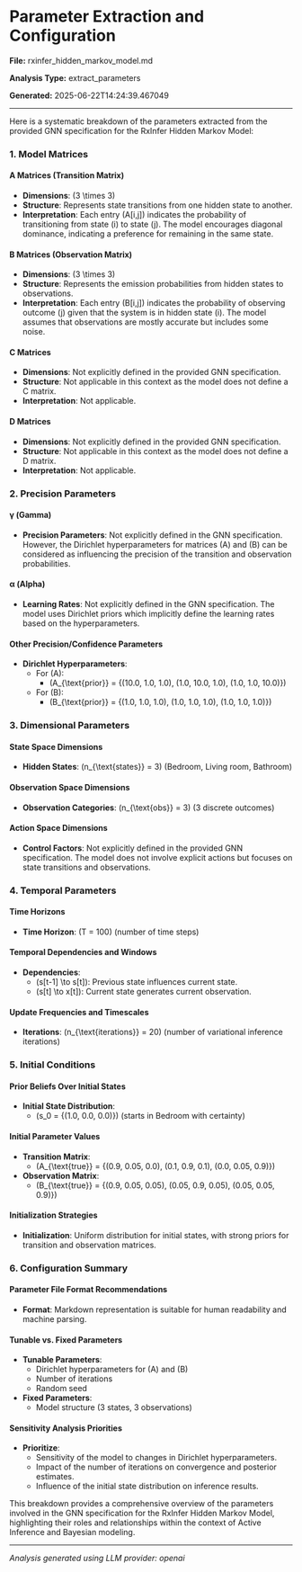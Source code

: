 # Parameter Extraction and Configuration

**File:** rxinfer_hidden_markov_model.md

**Analysis Type:** extract_parameters

**Generated:** 2025-06-22T14:24:39.467049

---

Here is a systematic breakdown of the parameters extracted from the provided GNN specification for the RxInfer Hidden Markov Model:

### 1. Model Matrices

#### A Matrices (Transition Matrix)
- **Dimensions**: \(3 \times 3\)
- **Structure**: Represents state transitions from one hidden state to another.
- **Interpretation**: Each entry \(A[i,j]\) indicates the probability of transitioning from state \(i\) to state \(j\). The model encourages diagonal dominance, indicating a preference for remaining in the same state.

#### B Matrices (Observation Matrix)
- **Dimensions**: \(3 \times 3\)
- **Structure**: Represents the emission probabilities from hidden states to observations.
- **Interpretation**: Each entry \(B[i,j]\) indicates the probability of observing outcome \(j\) given that the system is in hidden state \(i\). The model assumes that observations are mostly accurate but includes some noise.

#### C Matrices
- **Dimensions**: Not explicitly defined in the provided GNN specification.
- **Structure**: Not applicable in this context as the model does not define a C matrix.
- **Interpretation**: Not applicable.

#### D Matrices
- **Dimensions**: Not explicitly defined in the provided GNN specification.
- **Structure**: Not applicable in this context as the model does not define a D matrix.
- **Interpretation**: Not applicable.

### 2. Precision Parameters

#### γ (Gamma)
- **Precision Parameters**: Not explicitly defined in the GNN specification. However, the Dirichlet hyperparameters for matrices \(A\) and \(B\) can be considered as influencing the precision of the transition and observation probabilities.
  
#### α (Alpha)
- **Learning Rates**: Not explicitly defined in the GNN specification. The model uses Dirichlet priors which implicitly define the learning rates based on the hyperparameters.

#### Other Precision/Confidence Parameters
- **Dirichlet Hyperparameters**: 
  - For \(A\): 
    - \(A_{\text{prior}} = \{(10.0, 1.0, 1.0), (1.0, 10.0, 1.0), (1.0, 1.0, 10.0)\}\)
  - For \(B\): 
    - \(B_{\text{prior}} = \{(1.0, 1.0, 1.0), (1.0, 1.0, 1.0), (1.0, 1.0, 1.0)\}\)

### 3. Dimensional Parameters

#### State Space Dimensions
- **Hidden States**: \(n_{\text{states}} = 3\) (Bedroom, Living room, Bathroom)

#### Observation Space Dimensions
- **Observation Categories**: \(n_{\text{obs}} = 3\) (3 discrete outcomes)

#### Action Space Dimensions
- **Control Factors**: Not explicitly defined in the provided GNN specification. The model does not involve explicit actions but focuses on state transitions and observations.

### 4. Temporal Parameters

#### Time Horizons
- **Time Horizon**: \(T = 100\) (number of time steps)

#### Temporal Dependencies and Windows
- **Dependencies**: 
  - \(s[t-1] \to s[t]\): Previous state influences current state.
  - \(s[t] \to x[t]\): Current state generates current observation.

#### Update Frequencies and Timescales
- **Iterations**: \(n_{\text{iterations}} = 20\) (number of variational inference iterations)

### 5. Initial Conditions

#### Prior Beliefs Over Initial States
- **Initial State Distribution**: 
  - \(s_0 = \{(1.0, 0.0, 0.0)\}\) (starts in Bedroom with certainty)

#### Initial Parameter Values
- **Transition Matrix**: 
  - \(A_{\text{true}} = \{(0.9, 0.05, 0.0), (0.1, 0.9, 0.1), (0.0, 0.05, 0.9)\}\)
- **Observation Matrix**: 
  - \(B_{\text{true}} = \{(0.9, 0.05, 0.05), (0.05, 0.9, 0.05), (0.05, 0.05, 0.9)\}\)

#### Initialization Strategies
- **Initialization**: Uniform distribution for initial states, with strong priors for transition and observation matrices.

### 6. Configuration Summary

#### Parameter File Format Recommendations
- **Format**: Markdown representation is suitable for human readability and machine parsing.

#### Tunable vs. Fixed Parameters
- **Tunable Parameters**: 
  - Dirichlet hyperparameters for \(A\) and \(B\)
  - Number of iterations
  - Random seed
- **Fixed Parameters**: 
  - Model structure (3 states, 3 observations)

#### Sensitivity Analysis Priorities
- **Prioritize**: 
  - Sensitivity of the model to changes in Dirichlet hyperparameters.
  - Impact of the number of iterations on convergence and posterior estimates.
  - Influence of the initial state distribution on inference results.

This breakdown provides a comprehensive overview of the parameters involved in the GNN specification for the RxInfer Hidden Markov Model, highlighting their roles and relationships within the context of Active Inference and Bayesian modeling.

---

*Analysis generated using LLM provider: openai*
